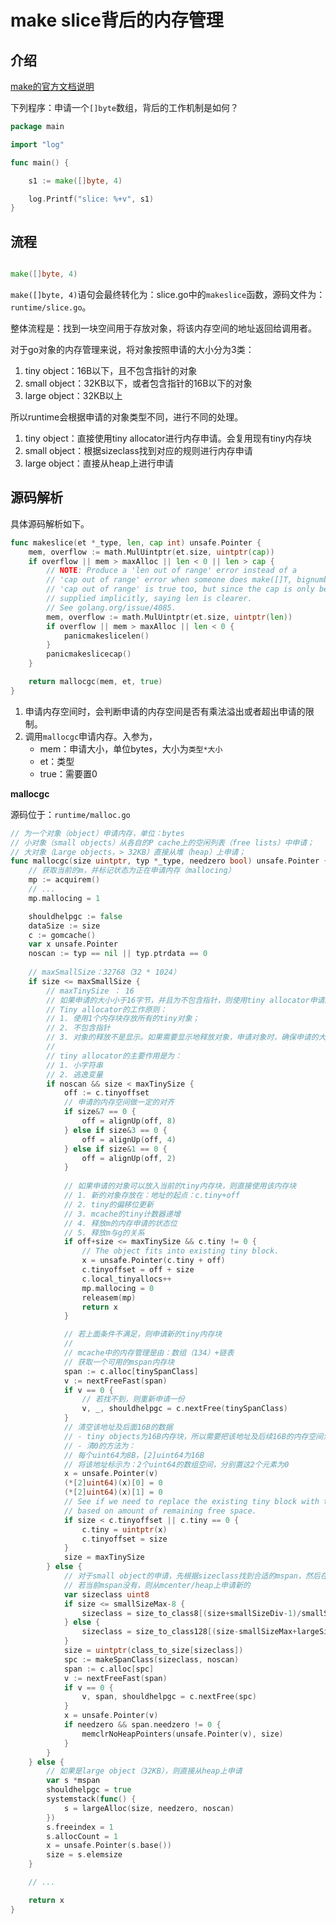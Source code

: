 # make slice背后的内存管理


## 介绍

[make的官方文档说明](https://golang.org/pkg/builtin/#make)

下列程序：申请一个`[]byte`数组，背后的工作机制是如何？

```go
package main

import "log"

func main() {

	s1 := make([]byte, 4)

	log.Printf("slice: %+v", s1)
}
```

## 流程

```go

make([]byte, 4)

```


`make([]byte, 4)`语句会最终转化为：slice.go中的`makeslice`函数，源码文件为：`runtime/slice.go`。

整体流程是：找到一块空间用于存放对象，将该内存空间的地址返回给调用者。

对于go对象的内存管理来说，将对象按照申请的大小分为3类：

1. tiny object：16B以下，且不包含指针的对象
2. small object：32KB以下，或者包含指针的16B以下的对象
3. large object：32KB以上

所以runtime会根据申请的对象类型不同，进行不同的处理。

1. tiny object：直接使用tiny allocator进行内存申请。会复用现有tiny内存块
2. small object：根据sizeclass找到对应的规则进行内存申请
3. large object：直接从heap上进行申请


## 源码解析

具体源码解析如下。

```go
func makeslice(et *_type, len, cap int) unsafe.Pointer {
	mem, overflow := math.MulUintptr(et.size, uintptr(cap))
	if overflow || mem > maxAlloc || len < 0 || len > cap {
		// NOTE: Produce a 'len out of range' error instead of a
		// 'cap out of range' error when someone does make([]T, bignumber).
		// 'cap out of range' is true too, but since the cap is only being
		// supplied implicitly, saying len is clearer.
		// See golang.org/issue/4085.
		mem, overflow := math.MulUintptr(et.size, uintptr(len))
		if overflow || mem > maxAlloc || len < 0 {
			panicmakeslicelen()
		}
		panicmakeslicecap()
	}

	return mallocgc(mem, et, true)
}
```

1. 申请内存空间时，会判断申请的内存空间是否有乘法溢出或者超出申请的限制。
2. 调用`mallocgc`申请内存。入参为，
    - mem：申请大小，单位bytes，大小为`类型*大小`
    - et：类型
    - true：需要置0


**mallocgc**

源码位于：`runtime/malloc.go`

```go
// 为一个对象（object）申请内存，单位：bytes
// 小对象（small objects）从各自的P cache上的空闲列表（free lists）中申请；
// 大对象（Large objects，> 32KB）直接从堆（heap）上申请；
func mallocgc(size uintptr, typ *_type, needzero bool) unsafe.Pointer {
    // 获取当前的m，并标记状态为正在申请内存（mallocing）
	mp := acquirem()
    // ...
	mp.mallocing = 1

	shouldhelpgc := false
	dataSize := size
	c := gomcache()
	var x unsafe.Pointer
    noscan := typ == nil || typ.ptrdata == 0
    
    // maxSmallSize：32768（32 * 1024）
	if size <= maxSmallSize {
        // maxTinySize ： 16
        // 如果申请的大小小于16字节，并且为不包含指针，则使用tiny allocator申请。
        // Tiny allocator的工作原则：
        // 1. 使用1个内存块存放所有的tiny对象；
        // 2. 不包含指针
        // 3. 对象的释放不是显示。如果需要显示地释放对象，申请对象时，确保申请的大小>=16。
        //
        // tiny allocator的主要作用是为：
        // 1. 小字符串
        // 2. 逃逸变量
		if noscan && size < maxTinySize {
			off := c.tinyoffset
            // 申请的内存空间做一定的对齐
			if size&7 == 0 {
				off = alignUp(off, 8)
			} else if size&3 == 0 {
				off = alignUp(off, 4)
			} else if size&1 == 0 {
				off = alignUp(off, 2)
            }
            
            // 如果申请的对象可以放入当前的tiny内存块，则直接使用该内存块
            // 1. 新的对象存放在：地址的起点：c.tiny+off
            // 2. tiny的偏移位更新
            // 3. mcache的tiny计数器递增
            // 4. 释放m的内存申请的状态位
            // 5. 释放m与g的关系
			if off+size <= maxTinySize && c.tiny != 0 {
				// The object fits into existing tiny block.
				x = unsafe.Pointer(c.tiny + off)
				c.tinyoffset = off + size
				c.local_tinyallocs++
				mp.mallocing = 0
				releasem(mp)
				return x
            }

            // 若上面条件不满足，则申请新的tiny内存块
            //
            // mcache中的内存管理是由：数组（134）+链表
            // 获取一个可用的mspan内存块
			span := c.alloc[tinySpanClass]
			v := nextFreeFast(span)
			if v == 0 {
				// 若找不到，则重新申请一份
				v, _, shouldhelpgc = c.nextFree(tinySpanClass)
            }
            // 清空该地址及后面16B的数据
            // - tiny objects为16B内存块，所以需要把该地址及后续16B的内存空间清0
            // - 清0的方法为：
            // 每个uint64为8B，[2]uint64为16B
            // 将该地址标示为：2个uint64的数组空间，分别置这2个元素为0
			x = unsafe.Pointer(v)
			(*[2]uint64)(x)[0] = 0
			(*[2]uint64)(x)[1] = 0
			// See if we need to replace the existing tiny block with the new one
			// based on amount of remaining free space.
			if size < c.tinyoffset || c.tiny == 0 {
				c.tiny = uintptr(x)
				c.tinyoffset = size
			}
			size = maxTinySize
		} else {
			// 对于small object的申请，先根据sizeclass找到合适的mspan，然后在对应的sizeclass链表上申请
			// 若当前mspan没有，则从mcenter/heap上申请新的
			var sizeclass uint8
			if size <= smallSizeMax-8 {
				sizeclass = size_to_class8[(size+smallSizeDiv-1)/smallSizeDiv]
			} else {
				sizeclass = size_to_class128[(size-smallSizeMax+largeSizeDiv-1)/largeSizeDiv]
			}
			size = uintptr(class_to_size[sizeclass])
			spc := makeSpanClass(sizeclass, noscan)
			span := c.alloc[spc]
			v := nextFreeFast(span)
			if v == 0 {
				v, span, shouldhelpgc = c.nextFree(spc)
			}
			x = unsafe.Pointer(v)
			if needzero && span.needzero != 0 {
				memclrNoHeapPointers(unsafe.Pointer(v), size)
			}
		}
	} else {
		// 如果是large object（32KB），则直接从heap上申请
		var s *mspan
		shouldhelpgc = true
		systemstack(func() {
			s = largeAlloc(size, needzero, noscan)
		})
		s.freeindex = 1
		s.allocCount = 1
		x = unsafe.Pointer(s.base())
		size = s.elemsize
	}

	// ...

	return x
}
```